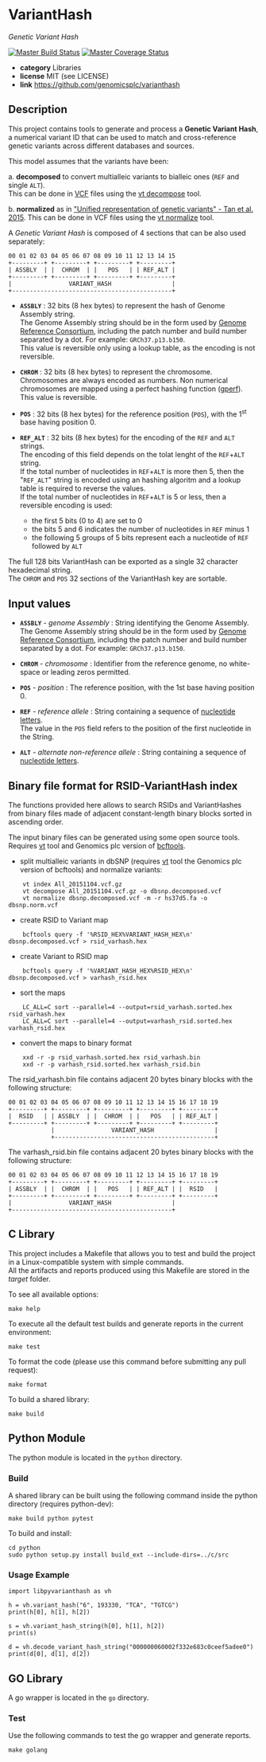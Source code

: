 # VariantHash

*Genetic Variant Hash*

[![Master Build Status](https://secure.travis-ci.org/genomicsplc/varianthash.png?branch=master)](https://travis-ci.org/genomicsplc/varianthash?branch=master)
[![Master Coverage Status](https://coveralls.io/repos/genomicsplc/varianthash/badge.svg?branch=master&service=github)](https://coveralls.io/github/genomicsplc/varianthash?branch=master)

* **category**    Libraries
* **license**     MIT (see LICENSE)
* **link**        https://github.com/genomicsplc/varianthash


## Description

This project contains tools to generate and process a **Genetic Variant Hash**,
a numerical variant ID that can be used to match and cross-reference genetic variants across different databases and sources.

This model assumes that the variants have been:

a. **decomposed** to convert multialleic variants to bialleic ones (`REF` and single `ALT`).  
This can be done in [VCF]() files using the [vt decompose](https://genome.sph.umich.edu/wiki/Vt#Decompose) tool.

b. **normalized** as in ["Unified representation of genetic variants" - Tan et al. 2015](https://academic.oup.com/bioinformatics/article/31/13/2202/196142).
This can be done in VCF files using the [vt normalize](https://genome.sph.umich.edu/wiki/Vt#Decompose) tool.


A *Genetic Variant Hash* is composed of 4 sections that can be also used separately:

    00 01 02 03 04 05 06 07 08 09 10 11 12 13 14 15
    +---------+ +---------+ +---------+ +---------+
    | ASSBLY  | |  CHROM  | |   POS   | | REF_ALT |
    +---------+ +---------+ +---------+ +---------+
    |                VARIANT_HASH                 |
    +---------------------------------------------+

* **`ASSBLY`**  : 32 bits (8 hex bytes) to represent the hash of Genome Assembly string.  
    The Genome Assembly string should be in the form used by [Genome Reference Consortium](https://www.ncbi.nlm.nih.gov/grc), including the patch number and build number separated by a dot. For example: `GRCh37.p13.b150`.  
    This value is reversible only using a lookup table, as the encoding is not reversible.

* **`CHROM`**   : 32 bits (8 hex bytes) to represent the chromosome.  
    Chromosomes are always encoded as numbers.
    Non numerical chromosomes are mapped using a perfect hashing function ([gperf](https://www.gnu.org/software/gperf/)).    
    This value is reversible.
                
* **`POS`**     : 32 bits (8 hex bytes) for the reference position (`POS`), with the 1<sup>st</sup> base having position 0.  

* **`REF_ALT`** : 32 bits (8 hex bytes) for the encoding of the `REF` and `ALT` strings.  
    The encoding of this field depends on the tolat lenght of the `REF`+`ALT` string.  
    If the total number of nucleotides in `REF`+`ALT` is more then 5, then the "`REF_ALT`" string is encoded using an hashing algoritm and a lookup table is required to reverse the values.  
    If the total number of nucleotides in `REF`+`ALT` is 5 or less, then a reversible encoding is used:
    * the first 5 bits (0 to 4) are set to 0
    * the bits 5 and 6 indicates the number of nucleotides in `REF` minus 1
    * the following 5 groups of 5 bits represent each a nucleotide of `REF` followed by `ALT`


The full 128 bits VariantHash can be exported as a single 32 character hexadecimal string.  
The `CHROM` and `POS` 32 sections of the VariantHash key are sortable.


## Input values

* **`ASSBLY`** - *genome Assembly* : String identifying the Genome Assembly.  
    The Genome Assembly string should be in the form used by [Genome Reference Consortium](https://www.ncbi.nlm.nih.gov/grc), including the patch number and build number separated by a dot. For example: `GRCh37.p13.b150`.  

* **`CHROM`** - *chromosome*     : Identifier from the reference genome, no white-space or leading zeros permitted.

* **`POS`**   - *position*       : The reference position, with the 1st base having position 0.

* **`REF`**   - *reference allele* :
    String containing a sequence of [nucleotide letters](https://en.wikipedia.org/wiki/Nucleic_acid_notation).   
    The value in the `POS` field refers to the position of the first nucleotide in the String.

* **`ALT`**   - *alternate non-reference allele* : 
    String containing a sequence of [nucleotide letters](https://en.wikipedia.org/wiki/Nucleic_acid_notation).


## Binary file format for RSID-VariantHash index

The functions provided here allows to search RSIDs and VariantHashes from binary files
made of adjacent constant-length binary blocks sorted in ascending order.

The input binary files can be generated using some open source tools.
Requires [vt](https://genome.sph.umich.edu/wiki/Vt) tool and Genomics plc version of [bcftools](https://samtools.github.io/bcftools/).

* split multialleic variants in dbSNP (requires [vt](https://genome.sph.umich.edu/wiki/Vt) tool the Genomics plc version of bcftools) and normalize variants:

```
    vt index All_20151104.vcf.gz
    vt decompose All_20151104.vcf.gz -o dbsnp.decomposed.vcf
    vt normalize dbsnp.decomposed.vcf -m -r hs37d5.fa -o dbsnp.norm.vcf
```

* create RSID to Variant map

```
    bcftools query -f '%RSID_HEX%VARIANT_HASH_HEX\n' dbsnp.decomposed.vcf > rsid_varhash.hex
```

* create Variant to RSID map

```
    bcftools query -f '%VARIANT_HASH_HEX%RSID_HEX\n' dbsnp.decomposed.vcf > varhash_rsid.hex
```

* sort the maps

```
    LC_ALL=C sort --parallel=4 --output=rsid_varhash.sorted.hex rsid_varhash.hex
    LC_ALL=C sort --parallel=4 --output=varhash_rsid.sorted.hex varhash_rsid.hex
```

* convert the maps to binary format

```
    xxd -r -p rsid_varhash.sorted.hex rsid_varhash.bin
    xxd -r -p varhash_rsid.sorted.hex varhash_rsid.bin
```


The rsid_varhash.bin file contains adjacent 20 bytes binary blocks
with the following structure:

    00 01 02 03 04 05 06 07 08 09 10 11 12 13 14 15 16 17 18 19
    +---------+ +---------+ +---------+ +---------+ +---------+ 
    |  RSID   | | ASSBLY  | |  CHROM  | |   POS   | | REF_ALT |
    +---------+ +---------+ +---------+ +---------+ +---------+
                |                VARIANT_HASH                 |
                +---------------------------------------------+


The varhash_rsid.bin file contains adjacent 20 bytes binary blocks
with the following structure:

    00 01 02 03 04 05 06 07 08 09 10 11 12 13 14 15 16 17 18 19
    +---------+ +---------+ +---------+ +---------+ +---------+
    | ASSBLY  | |  CHROM  | |   POS   | | REF_ALT | |  RSID   |
    +---------+ +---------+ +---------+ +---------+ +---------+
    |                VARIANT_HASH                 |
    +---------------------------------------------+


 
## C Library

This project includes a Makefile that allows you to test and build the project in a Linux-compatible system with simple commands.  
All the artifacts and reports produced using this Makefile are stored in the *target* folder.  

To see all available options:
```
make help
```

To execute all the default test builds and generate reports in the current environment:
```
make test
```

To format the code (please use this command before submitting any pull request):
```
make format
```

To build a shared library:
```
make build
```


## Python Module

The python module is located in the ```python``` directory.

### Build

A shared library can be built using the following command inside the python directory (requires python-dev):

```
make build python pytest
```

To build and install:

```
cd python
sudo python setup.py install build_ext --include-dirs=../c/src
```

### Usage Example

```
import libpyvarianthash as vh

h = vh.variant_hash("6", 193330, "TCA", "TGTCG")
print(h[0], h[1], h[2])

s = vh.variant_hash_string(h[0], h[1], h[2])
print(s)

d = vh.decode_variant_hash_string("000000060002f332e683c0ceef5adee0")
print(d[0], d[1], d[2])
```


## GO Library

A go wrapper is located in the ```go``` directory.

### Test

Use the following commands to test the go wrapper and generate reports.

```
make golang
```
